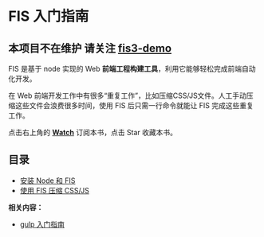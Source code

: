 # FIS 入门指南

## 本项目不在维护 请关注 [fis3-demo](https://github.com/fex-team/fis3-demo)

FIS 是基于 node 实现的 Web **前端工程构建工具**，利用它能够轻松完成前端自动化开发。

在 Web 前端开发工作中有很多“重复工作”，比如压缩CSS/JS文件。人工手动压缩这些文件会浪费很多时间，使用 FIS 后只需一行命令就能让 FIS 完成这些重复工作。

点击右上角的 **[Watch](https://github.com/nimojs/fis-book/subscription)** 订阅本书，点击 Star 收藏本书。

## 目录

- [安装 Node 和 FIS](chapter1.md)
- [使用 FIS 压缩 CSS/JS](chapter2.md)


**相关内容：**
- [gulp 入门指南](https://github.com/nimojs/gulp-book)
